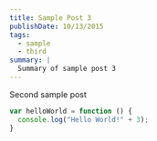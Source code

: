 ```yaml
---
title: Sample Post 3
publishDate: 10/13/2015
tags:
  - sample
  - third
summary: |
  Summary of sample post 3
---
```

Second sample post

```javascript
var helloWorld = function () {
  console.log("Hello World!" + 3);
}
```
